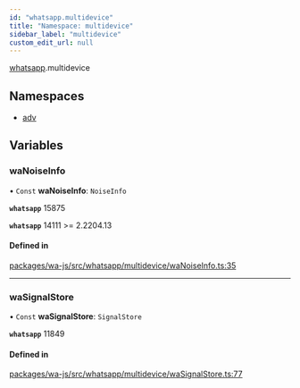 ```yaml
---
id: "whatsapp.multidevice"
title: "Namespace: multidevice"
sidebar_label: "multidevice"
custom_edit_url: null
---
```


[whatsapp](whatsapp.md).multidevice

## Namespaces

- [adv](whatsapp.multidevice.adv.md)

## Variables

### waNoiseInfo

• `Const` **waNoiseInfo**: `NoiseInfo`

**`whatsapp`** 15875

**`whatsapp`** 14111 >= 2.2204.13

#### Defined in

[packages/wa-js/src/whatsapp/multidevice/waNoiseInfo.ts:35](https://github.com/wppconnect-team/wa-js/blob/main/src/whatsapp/multidevice/waNoiseInfo.ts#L35)

___

### waSignalStore

• `Const` **waSignalStore**: `SignalStore`

**`whatsapp`** 11849

#### Defined in

[packages/wa-js/src/whatsapp/multidevice/waSignalStore.ts:77](https://github.com/wppconnect-team/wa-js/blob/main/src/whatsapp/multidevice/waSignalStore.ts#L77)
